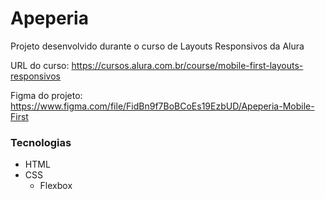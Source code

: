 # Apeperia

Projeto desenvolvido durante o curso de Layouts Responsivos da Alura

URL do curso: https://cursos.alura.com.br/course/mobile-first-layouts-responsivos

Figma do projeto: https://www.figma.com/file/FidBn9f7BoBCoEs19EzbUD/Apeperia-Mobile-First

### Tecnologias

* HTML
* CSS
  * Flexbox   
